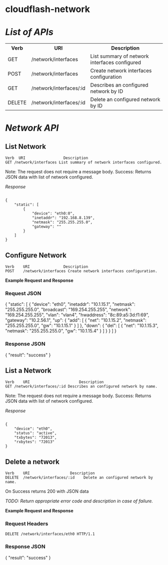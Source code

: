 cloudflash-network
==================


*List of APIs*
=============

<table>
  <tr>
    <th>Verb</th><th>URI</th><th>Description</th>
  </tr>
  <tr>
    <td>GET</td><td>/network/interfaces</td><td>List summary of network interfaces configured</td>
  </tr>
  <tr>
    <td>POST</td><td>/network/interfaces</td><td>Create network interfaces configuration</td>
  </tr>
  <tr>
    <td>GET</td><td>/network/interfaces/:id</td><td>Describes an configured network by ID</td>
  </tr>
  <tr>
    <td>DELETE</td><td>/network/interfaces/:id</td><td>Delete an configured network by ID</td>
  </tr>
</table>



*Network API*
==============

 List Network
--------------

    Verb  URI	              Description
    GET	/network/interfaces	List summary of network interfaces configured.


Note: The request does not require a message body.
Success: Returns JSON data with list of network configured.


*Response*

```

{
    "static": [
        {
            "device": "eth0:0",
            "inetaddr": "192.168.8.139",
            "netmask": "255.255.255.0",
            "gateway": ""
        }
    ]
}

```

Configure Network
------------------


    Verb	URI	              Description
    POST	/network/interfaces	Create network interfaces configuration.

**Example Request and Response**

### Request JSON

{
    "static": [
        {
            "device": "eth0",
            "inetaddr": "10.1.15.1",
            "netmask": "255.255.255.0",
            "broadcast": "169.254.255.255",
            "network": "169.254.255.255",
            "vlan": "vlan4",
            "hwaddress": "8c:89:a5:3d:f1:69",
            "gateway": "10.2.56.1",
            "up": {
                "add": [
                    {
                        "net": "10.1.15.2",
                        "netmask": "255.255.255.0",
                        "gw": "10.1.15.1"
                    }
                ]
            },
            "down": {
                "del": [
                    {
                        "net": "10.1.15.3",
                        "netmask": "255.255.255.0",
                        "gw": "10.1.15.4"
                    }
                ]
            }
        }
    ]
}

### Response JSON

{
    "result": "success"
}


List a Network 
--------------

    Verb	URI	                     Description
    GET	/network/interfaces/:id	Describes an configured network by name.


Note: The request does not require a message body.
Success: Returns JSON data with list of network configured.


*Response*

```

{
    "device": "eth0",
    "status": "active",
    "txbytes": "72013",
    "rxbytes": "72013"
}

```



Delete a network
----------------

    Verb	URI	                 Description
    DELETE	/network/interfaces/:id	   Delete an configured network by name.

On Success returns 200 with JSON data

*TODO: Return appropriate error code and description in case of failure.*

**Example Request and Response**

### Request Headers

    DELETE /network/interfaces/eth0 HTTP/1.1

### Response JSON

{
    "result": "success"
}

